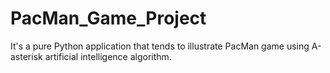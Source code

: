 # PacMan_Game_Project
It's a pure Python application that tends to illustrate PacMan game using A-asterisk artificial intelligence algorithm.
